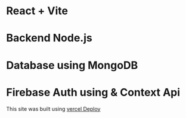# React + Vite
# Backend Node.js 
# Database using MongoDB
# Firebase Auth using & Context Api

 This site was built using [vercel Deploy](https://coffee-store-259fb.web.app)




